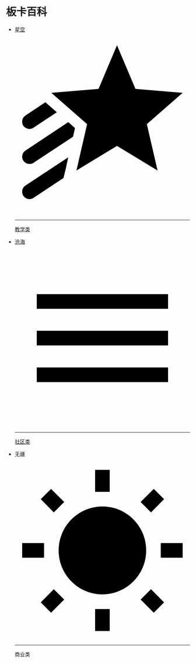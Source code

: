 # 板卡百科

<div class="grid cards ecos-brd-card-home">
  <ul>
    <li>
      <a href="starry-sky">
        <p>星空</p>
          <svg viewBox="0 0 24 24"><path d="M18.09 11.77L19.56 18.1L14 14.74L8.44 18.1L9.9 11.77L5 7.5L11.47 6.96L14 1L16.53 6.96L23 7.5L18.09 11.77M2 12.43C2.19 12.43 2.38 12.37 2.55 12.26L5.75 10.15L4.18 8.79L1.45 10.59C.989 10.89 .861 11.5 1.16 12C1.36 12.27 1.68 12.43 2 12.43M1.16 21.55C1.36 21.84 1.68 22 2 22C2.19 22 2.38 21.95 2.55 21.84L6.66 19.13L7 17.76L7.31 16.31L1.45 20.16C.989 20.47 .861 21.09 1.16 21.55M1.45 15.38C.989 15.68 .861 16.3 1.16 16.76C1.36 17.06 1.68 17.21 2 17.21C2.19 17.21 2.38 17.16 2.55 17.05L7.97 13.5L8.24 12.31L7.32 11.5L1.45 15.38Z" /></svg>
        <hr>
        <div>教学类</div>
      </a>
    </li>
    <li>
      <a href="vast-sea">
        <p>沧海</p>
        <svg viewBox="0 0 24 24"><path d="M3,6H21V8H3V6M3,11H21V13H3V11M3,16H21V18H3V16Z" /></svg>
        <hr>
        <div>社区类</div>
      </a>
    </li>
    <li>
      <a>
        <p>无疆</p>
          <svg viewBox="0 0 24 24"><path d="M3.55 19.09L4.96 20.5L6.76 18.71L5.34 17.29M12 6C8.69 6 6 8.69 6 12S8.69 18 12 18 18 15.31 18 12C18 8.68 15.31 6 12 6M20 13H23V11H20M17.24 18.71L19.04 20.5L20.45 19.09L18.66 17.29M20.45 5L19.04 3.6L17.24 5.39L18.66 6.81M13 1H11V4H13M6.76 5.39L4.96 3.6L3.55 5L5.34 6.81L6.76 5.39M1 13H4V11H1M13 20H11V23H13" /></svg>
        <hr>
        <div>商业类</div>
      </a>
    </li>
  </ul>
</div>
